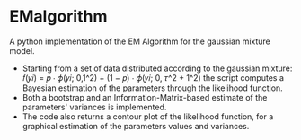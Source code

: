 # EMalgorithm

A python implementation of the EM Algorithm for the gaussian mixture model.

- Starting from a set of data distributed according to the gaussian mixture: 𝑓(𝑦𝑖) = 𝑝 ⋅ 𝜙(𝑦𝑖; 0,1^2) + (1 − 𝑝) ⋅ 𝜙(𝑦𝑖; 0, 𝜏^2 + 1^2) the script computes a Bayesian estimation of the parameters through the likelihood function.
- Both a bootstrap and an Information-Matrix-based estimate of the parameters' variances is implemented.
- The code also returns a contour plot of the likelihood function, for a graphical estimation of the parameters values and variances. 
